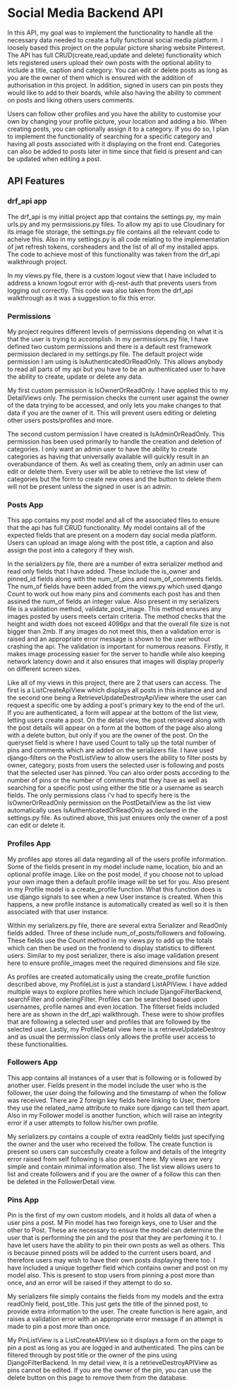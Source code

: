 # Social Media Backend API

In this API, my goal was to implement the functionality to handle all the necessary data needed to create a fully functional social media platform. I loosely based this project on the popular picture sharing website Pinterest. The API has full CRUD(create,read,update and delete) functionality which lets registered users upload their own posts with the optional ability to include a title, caption and category. You can edit or delete posts as long as you are the owner of them which is ensured with the addition of authorisation in this project. In addition, signed in users can pin posts they would like to add to their boards, while also having the ability to comment on posts and liking others users comments.

Users can follow other profiles and you have the ability to customise your own by changing your profile picture, your location and adding a bio. When creating posts, you can optionally assign it to a category. If you do so, I plan to implement the functionality of searching for a specific category and having all posts associated with it displaying on the front end. Categories can also be added to posts later in time since that field is present and can be updated when editing a post.

## API Features

### drf_api app

The drf_api is my initial project app that contains the settings.py, my main urls.py and my permsissions.py files. To allow my api to use Cloudinary for its image file storage, the settings.py file contains all the relevant code to acheive this. Also in my settings.py is all code relating to the implementation of jwt refresh tokens, corsheaders and the list of all of my installed apps. The code to achieve most of this functionality was taken from the drf_api walkthrough project.

In my views.py file, there is a custom logout view that I have included to address a known logout error with dj-rest-auth that prevents users from logging out correctly. This code was also taken from the drf_api walkthrough as it was a suggestion to fix this error.

### Permissions 

My project requires different levels of permissions depending on what it is that the user is trying to accomplish. In my permissions.py file, I have defined two custom permissions and there is a default rest framework permission declared in my settings.py file. The default project wide permission I am using is IsAuthenticatedOrReadOnly. This allows anybody to read all parts of my api but you have to be an authenticated user to have the ability to create, update or delete any data.

My first custom permission is IsOwnerOrReadOnly. I have applied this to my DetailViews only. The permission checks the current user against the owner of the data trying to be accessed, and only lets you make changes to that data if you are the owner of it. This will prevent users editing or deleting other users posts/profiles and more.

The second custom permission I have created is IsAdminOrReadOnly. This permission has been used primarily to handle the creation and deletion of categories. I only want an admin user to have the ability to create categories as having that universally available will quickly result in an overabundance of them. As well as creating them, only an admin user can edit or delete them. Every user will be able to retrieve the list view of categories but the form to create new ones and the button to delete them will not be present unless the signed in user is an admin.

### Posts App

This app contains my post model and all of the associated files to ensure that the api has full CRUD functionality. My model contains all of the expected fields that are present on a modern day social media platform. Users can upload an image along with the post title, a caption and also assign the post into a category if they wish.

In the serializers.py file, there are a number of extra serializer method and read only fields that I have added. These include the is_owner and pinned_id fields along with the num_of_pins and num_of_comments fields. The num_of fields have been added from the views.py which used django Count to work out how many pins and comments each post has and then assined the num_of fields an integer value. Also present in my serializers file is a validation method, validate_post_image. This method ensures any images posted by users meets certain criteria. The method checks that the height and width does not exceed 4096px and that the overall file size is not bigger than 2mb. If any images do not meet this, then a validation error is raised and an appropriate error message is shown to the user without crashing the api. The validation is important for numerous reasons. Firstly, it makes image processing easier for the server to handle while also keeping network latency down and it also ensures that images will display properly on different screen sizes.

Like all of my views in this project, there are 2 that users can access. The first is a ListCreateApiView which displays all posts in this instance and and the second one being a RetrieveUpdateDestroyApiView where the user can request a specific one by adding a post's primary key to the end of the url. If you are authenticated, a form will appear at the bottom of the list view, letting users create a post. On the detail view, the post retrieved along with the post details will appear on a form at the bottom of the page also along with a delete button, but only if you are the owner of the post. On the queryset field is where I have used Count to tally up the total number of pins and comments which are added on the serializers file. I have used django-filters on the PostListView to allow users the ability to filter posts by owner, category, posts from users the selected user is following and posts that the selected user has pinned. You can also order posts according to the number of pins or the number of comments that they have as well as searching for a specific post using either the title or a username as search fields. The only permissions class i'v had to specify here is the IsOwnerOrReadOnly permission on the PostDetailView as the list view automatically uses IsAuthenticatedOrReadOnly as declared in the settings.py file. As outined above, this just ensures only the owner of a post can edit or delete it.

### Profiles App

My profiles app stores all data regarding all of the users profile information. Some of the fields present in my model include name, location, bio and an optional profile image. Like on the post model, if you choose not to upload your own image then a default profile image will be set for you. Also present in my Profile model is a create_profile function. What this function does is use django signals to see when a new User instance is created. When this happens, a new profile instance is automatically created as well so it is then associated with that user instance.

Within my serializers.py file, there are several extra Serializer and ReadOnly fields added. Three of these include num_of_posts/followers and following. These fields use the Count method in my views.py to add up the totals which can then be used on the frontend to display statistics to different users. Similar to my post serializer, there is also image validation present here to ensure profile_images meet the required dimensions and file size.

As profiles are created automatically using the create_profile function described above, my ProfileList is just a standard ListAPIView. I have added multiple ways to explore profiles here which include DjangoFilterBackend, searchFilter and orderingFilter. Profiles can be searched based upon usernames, profile names and even location. The filterset fields included here are as shown in the drf_api walkthrough. These were to show profiles that are following a selected user and profiles that are followed by the selected user. Lastly, my ProfileDetail view here is a retrieveUpdateDestroy and as usual the permission class only allows the profile user access to these functionalities.

### Followers App

This app contains all instances of a user that is following or is followed by another user. Fields present in the model include the user who is the follower, the user doing the following and the timestamp of when the follow was received. There are 2 foreign key fields here linking to User, therfore they use the related_name attribute to make sure django can tell them apart. Also in my Follower model is another function, which will raise an integrity error if a user attempts to follow his/her own profile.

My serializers.py contains a couple of extra readOnly fields just specifying the owner and the user who received the follow. The create function is present so users can succesfully create a follow and details of the Integrity error raised from self following is also present here. My views are very simple and contain minimal information also. The list view allows users to list and create followers and if you are the owner of a follow this can then be deleted in the FollowerDetail view.

### Pins App

Pin is the first of my own custom models, and it holds all data of when a user pins a post. M Pin model has two foreign keys, one to User and the other to Post. These are necessary to ensure the model can determine the user that is performing the pin and the post that they are perfoming it to. I have let users have the ability to pin their own posts as well as others. This is because pinned posts will be added to the current users board, and therefore users may wish to have their own posts displaying there too. I have included a unique together field which contains owner and post on my model also. This is present to stop users from pinning a post more than once, and an error will be raised if they attempt to do so.

My serializers file simply contains the fields from my models and the extra readOnly field, post_title. This just gets the title of the pinned post, to provide extra information to the user. The create function is here again, and raises a validation error with an appropriate error message if an attempt is made to pin a post more than once.

My PinListView is a ListCreateAPIView so it displays a form on the page to pin a post as long as you are logged in and authenticated. The pins can be filtered through by post title or the owner of the pins using DjangoFilterBackend. In my detail view, it is a retrieveDestroyAPIView as pins cannot be edited. If you are the owner of the pin, you can use the delete button on this page to remove them from the database.




